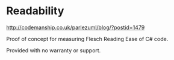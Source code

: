 # Readability
http://codemanship.co.uk/parlezuml/blog/?postid=1479 

Proof of concept for measuring Flesch Reading Ease of C# code. 

Provided with no warranty or support.
